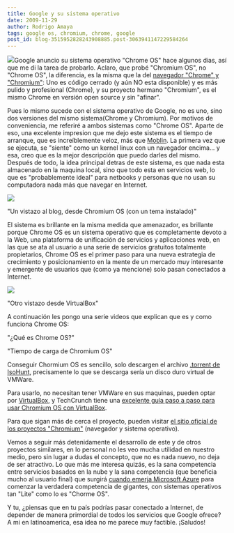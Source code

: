```yaml
---
title: Google y su sistema operativo
date: 2009-11-29
author: Rodrigo Amaya
tags: google os, chromium, chrome, google
post_id: blog-3515952828243908885.post-3063941147229584264
---
```


[![](http://3.bp.blogspot.com/_ayvorITawE4/SxMktcOgsCI/AAAAAAAACPg/7_lz4Nm2Zqs/s200/chrome.jpg)](http://3.bp.blogspot.com/_ayvorITawE4/SxMktcOgsCI/AAAAAAAACPg/7_lz4Nm2Zqs/s1600/chrome.jpg)Google anuncio su sistema operativo "Chrome OS" hace algunos dias, así que me di la tarea de probarlo. Aclaro, que probé "Chromium OS", no "Chrome OS", la diferencia, es la misma que la del [navegador "Chrome" y "Chromium"](http://www.srbyte.com/2008/09/un-vistazo-al-cdigo-de-google-chrome.html): Uno es código cerrado (y aún NO esta disponible) y es más pulido y profesional (Chrome), y su proyecto hermano "Chromium", es el mismo Chrome en versión open source y sin "afinar".

Pues lo mismo sucede con el sistema operativo de Google, no es uno, sino dos versiones del mismo sistema(Chrome y Chromium). Por motivos de conveniencia, me referiré a ambos sistemas como "Chrome OS". Aparte de eso, una excelente impresion que me dejo este sistema es el tiempo de arranque, que es increíblemente veloz, más que [Moblin](http://www.srbyte.com/2009/05/moblin-20-beta.html). La primera vez que se ejecuta, se "siente" como un kernel linux con un navegador encima... y esa, creo que es la mejor descripción que puedo darles del mismo. Después de todo, la idea principal detras de este sistema, es que nada esta almacenado en la maquina local, sino que todo esta en servicios web, lo que es "probablemente ideal" para netbooks y personas que no usan su computadora nada más que navegar en Internet.

[![](http://4.bp.blogspot.com/_ayvorITawE4/SxMkWJHqKCI/AAAAAAAACPQ/dv6G-Ymi0pA/s320/ChromeOSByte.png)](http://4.bp.blogspot.com/_ayvorITawE4/SxMkWJHqKCI/AAAAAAAACPQ/dv6G-Ymi0pA/s1600/ChromeOSByte.png)

"Un vistazo al blog, desde Chromium OS (con un tema instalado)"

El sistema es brillante en la misma medida que amenazador, es brillante porque Chrome OS es un sistema operativo que es completamente devoto a la Web, una plataforma de unificación de servicios y aplicaciones web, en las que se ata al usuario a una serie de servicios gratuitos totalmente propietarios, Chrome OS es el primer paso para una nueva estrategia de crecimiento y posicionamiento en la mente de un mercado muy interesante y emergente de usuarios que (como ya mencione) solo pasan conectados a Internet.

[![](http://3.bp.blogspot.com/_ayvorITawE4/SxMkXr2jnbI/AAAAAAAACPY/dMRoQl_zJYs/s320/ChomeOSByte2.png)](http://3.bp.blogspot.com/_ayvorITawE4/SxMkXr2jnbI/AAAAAAAACPY/dMRoQl_zJYs/s1600/ChomeOSByte2.png)

"Otro vistazo desde VirtualBox"

A continuación les pongo una serie videos que explican que es y como funciona Chrome OS:

"¿Qué es Chrome OS?"

"Tiempo de carga de Chromium OS"

Conseguir Chormium OS es sencillo, solo descargen el archivo [.torrent de IsoHunt](http://isohunt.com/torrent_details/142247665/Google+Chrome+OS?tab=summary), precisamente lo que se descarga sería un disco duro virtual de VMWare.

Para usarlo, no necesitan tener VMWare en sus maquinas, pueden optar por [VirtualBox](http://www.virtualbox.org/), y TechCrunch tiene una [excelente guía paso a paso para usar Chromium OS con VirtualBox](http://www.techcrunch.com/2009/11/19/guide-install-google-chrome-os/).

Para que sigan más de cerca el proyecto, pueden visitar [el sitio oficial de los proyectos "Chromium"](http://www.chromium.org/chromium-projects) (navegador y sistema operativo).

Vemos a seguir más detenidamente el desarrollo de este y de otros  proyectos similares, en lo personal no les veo mucha utilidad en nuestro medio, pero sin lugar a dudas el concepto, que no es nada nuevo, no deja de ser atractivo. Lo que más me interesa quizás, es la sana competencia entre servicios basados en la nube y la sana competencia (que beneficia mucho al usuario final) que surgirá [cuando emerja Microsoft Azure](http://www.microsoft.com/windowsazure/products/#) para comenzar la verdadera competencia de gigantes, con sistemas operativos tan "Lite" como lo es "Chorme OS".

Y tu, ¿piensas que en tu país podrías pasar conectado a Internet, de depender de manera primordial de todos los servicios que Google ofrece? A mi en latinoamerica, esa idea no me parece muy factible. ¡Saludos!